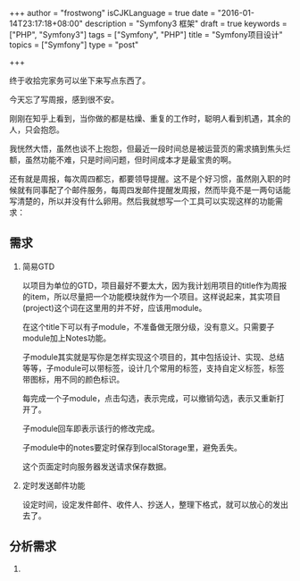 +++
author = "frostwong"
isCJKLanguage = true
date = "2016-01-14T23:17:18+08:00"
description = "Symfony3 框架"
draft = true
keywords = ["PHP", "Symfony3"]
tags = ["Symfony", "PHP"]
title = "Symfony项目设计"
topics = ["Symfony"]
type = "post"

+++

终于收拾完家务可以坐下来写点东西了。

今天忘了写周报，感到很不安。

刚刚在知乎上看到，当你做的都是枯燥、重复的工作时，聪明人看到机遇，其余的人，只会抱怨。

我恍然大悟，虽然也谈不上抱怨，但最近一段时间总是被运营页的需求搞到焦头烂额，虽然功能不难，只是时间问题，但时间成本才是最宝贵的啊。

还有就是周报，每次周四都忘，都要领导提醒。这不是个好习惯，虽然刚入职的时候就有同事配了个邮件服务，每周四发邮件提醒发周报，然而毕竟不是一两句话能写清楚的，所以并没有什么卵用。然后我就想写一个工具可以实现这样的功能需求：

## 需求

1. 简易GTD
    
    以项目为单位的GTD，项目最好不要太大，因为我计划用项目的title作为周报的item，所以尽量把一个功能模块就作为一个项目。这样说起来，其实项目(project)这个词在这里用的并不好，应该用module。
    
    在这个title下可以有子module，不准备做无限分级，没有意义。只需要子module加上Notes功能。
    
    子module其实就是写你是怎样实现这个项目的，其中包括设计、实现、总结等等，子module可以带标签，设计几个常用的标签，支持自定义标签，标签带图标，用不同的颜色标识。
    
    每完成一个子module，点击勾选，表示完成，可以撤销勾选，表示又重新打开了。
    
    子module回车即表示该行的修改完成。
    
    子module中的notes要定时保存到localStorage里，避免丢失。
    
    这个页面定时向服务器发送请求保存数据。
    
2. 定时发送邮件功能
    
    设定时间，设定发件邮件、收件人、抄送人，整理下格式，就可以放心的发出去了。
    
## 分析需求

1. 
    
    


